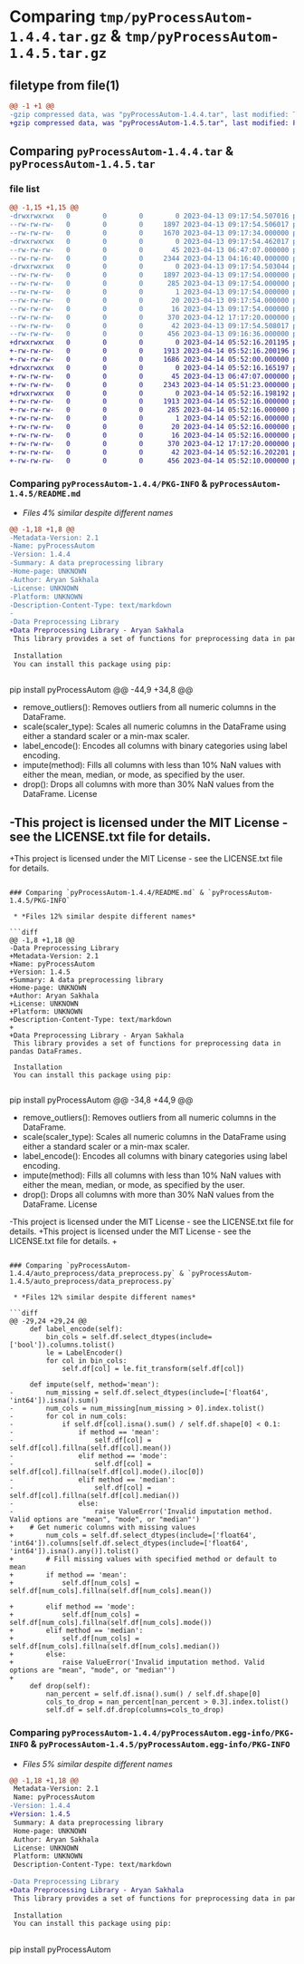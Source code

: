 # Comparing `tmp/pyProcessAutom-1.4.4.tar.gz` & `tmp/pyProcessAutom-1.4.5.tar.gz`

## filetype from file(1)

```diff
@@ -1 +1 @@
-gzip compressed data, was "pyProcessAutom-1.4.4.tar", last modified: Thu Apr 13 09:17:54 2023, max compression
+gzip compressed data, was "pyProcessAutom-1.4.5.tar", last modified: Fri Apr 14 05:52:16 2023, max compression
```

## Comparing `pyProcessAutom-1.4.4.tar` & `pyProcessAutom-1.4.5.tar`

### file list

```diff
@@ -1,15 +1,15 @@
-drwxrwxrwx   0        0        0        0 2023-04-13 09:17:54.507016 pyProcessAutom-1.4.4/
--rw-rw-rw-   0        0        0     1897 2023-04-13 09:17:54.506017 pyProcessAutom-1.4.4/PKG-INFO
--rw-rw-rw-   0        0        0     1670 2023-04-13 09:17:34.000000 pyProcessAutom-1.4.4/README.md
-drwxrwxrwx   0        0        0        0 2023-04-13 09:17:54.462017 pyProcessAutom-1.4.4/auto_preprocess/
--rw-rw-rw-   0        0        0       45 2023-04-13 06:47:07.000000 pyProcessAutom-1.4.4/auto_preprocess/__init__.py
--rw-rw-rw-   0        0        0     2344 2023-04-13 04:16:40.000000 pyProcessAutom-1.4.4/auto_preprocess/data_preprocess.py
-drwxrwxrwx   0        0        0        0 2023-04-13 09:17:54.503044 pyProcessAutom-1.4.4/pyProcessAutom.egg-info/
--rw-rw-rw-   0        0        0     1897 2023-04-13 09:17:54.000000 pyProcessAutom-1.4.4/pyProcessAutom.egg-info/PKG-INFO
--rw-rw-rw-   0        0        0      285 2023-04-13 09:17:54.000000 pyProcessAutom-1.4.4/pyProcessAutom.egg-info/SOURCES.txt
--rw-rw-rw-   0        0        0        1 2023-04-13 09:17:54.000000 pyProcessAutom-1.4.4/pyProcessAutom.egg-info/dependency_links.txt
--rw-rw-rw-   0        0        0       20 2023-04-13 09:17:54.000000 pyProcessAutom-1.4.4/pyProcessAutom.egg-info/requires.txt
--rw-rw-rw-   0        0        0       16 2023-04-13 09:17:54.000000 pyProcessAutom-1.4.4/pyProcessAutom.egg-info/top_level.txt
--rw-rw-rw-   0        0        0      370 2023-04-12 17:17:20.000000 pyProcessAutom-1.4.4/pyproject.toml
--rw-rw-rw-   0        0        0       42 2023-04-13 09:17:54.508017 pyProcessAutom-1.4.4/setup.cfg
--rw-rw-rw-   0        0        0      456 2023-04-13 09:16:36.000000 pyProcessAutom-1.4.4/setup.py
+drwxrwxrwx   0        0        0        0 2023-04-14 05:52:16.201195 pyProcessAutom-1.4.5/
+-rw-rw-rw-   0        0        0     1913 2023-04-14 05:52:16.200196 pyProcessAutom-1.4.5/PKG-INFO
+-rw-rw-rw-   0        0        0     1686 2023-04-14 05:52:00.000000 pyProcessAutom-1.4.5/README.md
+drwxrwxrwx   0        0        0        0 2023-04-14 05:52:16.165197 pyProcessAutom-1.4.5/auto_preprocess/
+-rw-rw-rw-   0        0        0       45 2023-04-13 06:47:07.000000 pyProcessAutom-1.4.5/auto_preprocess/__init__.py
+-rw-rw-rw-   0        0        0     2343 2023-04-14 05:51:23.000000 pyProcessAutom-1.4.5/auto_preprocess/data_preprocess.py
+drwxrwxrwx   0        0        0        0 2023-04-14 05:52:16.198192 pyProcessAutom-1.4.5/pyProcessAutom.egg-info/
+-rw-rw-rw-   0        0        0     1913 2023-04-14 05:52:16.000000 pyProcessAutom-1.4.5/pyProcessAutom.egg-info/PKG-INFO
+-rw-rw-rw-   0        0        0      285 2023-04-14 05:52:16.000000 pyProcessAutom-1.4.5/pyProcessAutom.egg-info/SOURCES.txt
+-rw-rw-rw-   0        0        0        1 2023-04-14 05:52:16.000000 pyProcessAutom-1.4.5/pyProcessAutom.egg-info/dependency_links.txt
+-rw-rw-rw-   0        0        0       20 2023-04-14 05:52:16.000000 pyProcessAutom-1.4.5/pyProcessAutom.egg-info/requires.txt
+-rw-rw-rw-   0        0        0       16 2023-04-14 05:52:16.000000 pyProcessAutom-1.4.5/pyProcessAutom.egg-info/top_level.txt
+-rw-rw-rw-   0        0        0      370 2023-04-12 17:17:20.000000 pyProcessAutom-1.4.5/pyproject.toml
+-rw-rw-rw-   0        0        0       42 2023-04-14 05:52:16.202201 pyProcessAutom-1.4.5/setup.cfg
+-rw-rw-rw-   0        0        0      456 2023-04-14 05:52:10.000000 pyProcessAutom-1.4.5/setup.py
```

### Comparing `pyProcessAutom-1.4.4/PKG-INFO` & `pyProcessAutom-1.4.5/README.md`

 * *Files 4% similar despite different names*

```diff
@@ -1,18 +1,8 @@
-Metadata-Version: 2.1
-Name: pyProcessAutom
-Version: 1.4.4
-Summary: A data preprocessing library
-Home-page: UNKNOWN
-Author: Aryan Sakhala
-License: UNKNOWN
-Platform: UNKNOWN
-Description-Content-Type: text/markdown
-
-Data Preprocessing Library
+Data Preprocessing Library - Aryan Sakhala
 This library provides a set of functions for preprocessing data in pandas DataFrames.
 
 Installation
 You can install this package using pip:
 
 ```
 pip install pyProcessAutom
@@ -44,9 +34,8 @@
 * remove_outliers(): Removes outliers from all numeric columns in the DataFrame.
 * scale(scaler_type): Scales all numeric columns in the DataFrame using either a standard scaler or a min-max scaler.
 * label_encode(): Encodes all columns with binary categories using label encoding.
 * impute(method): Fills all columns with less than 10% NaN values with either the mean, median, or mode, as specified by the user.
 * drop(): Drops all columns with more than 30% NaN values from the DataFrame.
 License
 
-This project is licensed under the MIT License - see the LICENSE.txt file for details.
-
+This project is licensed under the MIT License - see the LICENSE.txt file for details.
```

### Comparing `pyProcessAutom-1.4.4/README.md` & `pyProcessAutom-1.4.5/PKG-INFO`

 * *Files 12% similar despite different names*

```diff
@@ -1,8 +1,18 @@
-Data Preprocessing Library
+Metadata-Version: 2.1
+Name: pyProcessAutom
+Version: 1.4.5
+Summary: A data preprocessing library
+Home-page: UNKNOWN
+Author: Aryan Sakhala
+License: UNKNOWN
+Platform: UNKNOWN
+Description-Content-Type: text/markdown
+
+Data Preprocessing Library - Aryan Sakhala
 This library provides a set of functions for preprocessing data in pandas DataFrames.
 
 Installation
 You can install this package using pip:
 
 ```
 pip install pyProcessAutom
@@ -34,8 +44,9 @@
 * remove_outliers(): Removes outliers from all numeric columns in the DataFrame.
 * scale(scaler_type): Scales all numeric columns in the DataFrame using either a standard scaler or a min-max scaler.
 * label_encode(): Encodes all columns with binary categories using label encoding.
 * impute(method): Fills all columns with less than 10% NaN values with either the mean, median, or mode, as specified by the user.
 * drop(): Drops all columns with more than 30% NaN values from the DataFrame.
 License
 
-This project is licensed under the MIT License - see the LICENSE.txt file for details.
+This project is licensed under the MIT License - see the LICENSE.txt file for details.
+
```

### Comparing `pyProcessAutom-1.4.4/auto_preprocess/data_preprocess.py` & `pyProcessAutom-1.4.5/auto_preprocess/data_preprocess.py`

 * *Files 12% similar despite different names*

```diff
@@ -29,24 +29,24 @@
     def label_encode(self):
         bin_cols = self.df.select_dtypes(include=['bool']).columns.tolist()
         le = LabelEncoder()
         for col in bin_cols:
             self.df[col] = le.fit_transform(self.df[col])
     
     def impute(self, method='mean'):
-        num_missing = self.df.select_dtypes(include=['float64', 'int64']).isna().sum()
-        num_cols = num_missing[num_missing > 0].index.tolist()
-        for col in num_cols:
-            if self.df[col].isna().sum() / self.df.shape[0] < 0.1:
-                if method == 'mean':
-                    self.df[col] = self.df[col].fillna(self.df[col].mean())
-                elif method == 'mode':
-                    self.df[col] = self.df[col].fillna(self.df[col].mode().iloc[0])
-                elif method == 'median':
-                    self.df[col] = self.df[col].fillna(self.df[col].median())
-                else:
-                    raise ValueError('Invalid imputation method. Valid options are "mean", "mode", or "median"')
+    # Get numeric columns with missing values
+        num_cols = self.df.select_dtypes(include=['float64', 'int64']).columns[self.df.select_dtypes(include=['float64', 'int64']).isna().any()].tolist()
+        # Fill missing values with specified method or default to mean
+        if method == 'mean':
+            self.df[num_cols] = self.df[num_cols].fillna(self.df[num_cols].mean())
     
+        elif method == 'mode':
+            self.df[num_cols] = self.df[num_cols].fillna(self.df[num_cols].mode())
+        elif method == 'median':
+            self.df[num_cols] = self.df[num_cols].fillna(self.df[num_cols].median())
+        else:
+            raise ValueError('Invalid imputation method. Valid options are "mean", "mode", or "median"')
+
     def drop(self):
         nan_percent = self.df.isna().sum() / self.df.shape[0]
         cols_to_drop = nan_percent[nan_percent > 0.3].index.tolist()
         self.df = self.df.drop(columns=cols_to_drop)
```

### Comparing `pyProcessAutom-1.4.4/pyProcessAutom.egg-info/PKG-INFO` & `pyProcessAutom-1.4.5/pyProcessAutom.egg-info/PKG-INFO`

 * *Files 5% similar despite different names*

```diff
@@ -1,18 +1,18 @@
 Metadata-Version: 2.1
 Name: pyProcessAutom
-Version: 1.4.4
+Version: 1.4.5
 Summary: A data preprocessing library
 Home-page: UNKNOWN
 Author: Aryan Sakhala
 License: UNKNOWN
 Platform: UNKNOWN
 Description-Content-Type: text/markdown
 
-Data Preprocessing Library
+Data Preprocessing Library - Aryan Sakhala
 This library provides a set of functions for preprocessing data in pandas DataFrames.
 
 Installation
 You can install this package using pip:
 
 ```
 pip install pyProcessAutom
```

